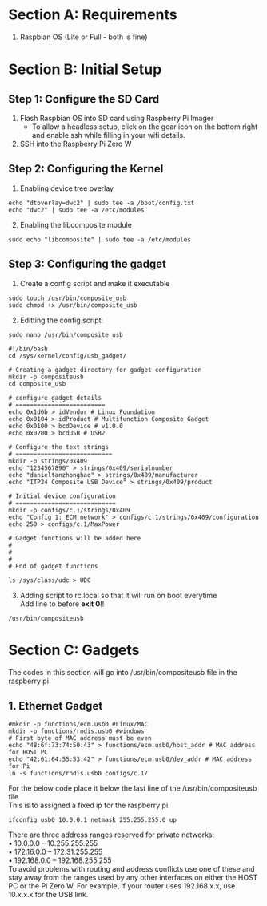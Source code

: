 # Section A: Requirements
1. Raspbian OS (Lite or Full - both is fine)

# Section B: Initial Setup 
## Step 1: Configure the SD Card 
1. Flash Raspbian OS into SD card using Raspberry Pi Imager
   - To allow a headless setup, click on the gear icon on the bottom right and enable ssh while filling in your wifi details.
2. SSH into the Raspberry Pi Zero W

## Step 2: Configuring the Kernel 
1. Enabling device tree overlay
```
echo "dtoverlay=dwc2" | sudo tee -a /boot/config.txt
echo "dwc2" | sudo tee -a /etc/modules
```
2. Enabling the libcomposite module
```
sudo echo "libcomposite" | sudo tee -a /etc/modules
```
## Step 3: Configuring the gadget
1. Create a config script and make it executable
```
sudo touch /usr/bin/composite_usb
sudo chmod +x /usr/bin/composite_usb
```
2. Editting the config script:
```
sudo nano /usr/bin/composite_usb
```
```
#!/bin/bash
cd /sys/kernel/config/usb_gadget/

# Creating a gadget directory for gadget configuration
mkdir -p compositeusb
cd composite_usb

# configure gadget details
# =========================
echo 0x1d6b > idVendor # Linux Foundation
echo 0x0104 > idProduct # Multifunction Composite Gadget
echo 0x0100 > bcdDevice # v1.0.0
echo 0x0200 > bcdUSB # USB2

# Configure the text strings
# ===========================
mkdir -p strings/0x409
echo "1234567890" > strings/0x409/serialnumber
echo "danieltanzhonghao" > strings/0x409/manufacturer
echo "ITP24 Composite USB Device" > strings/0x409/product

# Initial device configuration
# ============================
mkdir -p configs/c.1/strings/0x409
echo "Config 1: ECM network" > configs/c.1/strings/0x409/configuration
echo 250 > configs/c.1/MaxPower

# Gadget functions will be added here
# 
#  
#
# End of gadget functions

ls /sys/class/udc > UDC
```
3. Adding script to rc.local so that it will run on boot everytime  
Add line to before **exit 0**!!
```
/usr/bin/compositeusb
```
# Section C: Gadgets
The codes in this section will go into /usr/bin/compositeusb file in the raspberry pi 
## 1. Ethernet Gadget
```
#mkdir -p functions/ecm.usb0 #Linux/MAC
mkdir -p functions/rndis.usb0 #windows
# First byte of MAC address must be even
echo "48:6f:73:74:50:43" > functions/ecm.usb0/host_addr # MAC address for HOST PC
echo "42:61:64:55:53:42" > functions/ecm.usb0/dev_addr # MAC address for Pi
ln -s functions/rndis.usb0 configs/c.1/
```
For the below code place it below the last line of the /usr/bin/compositeusb file  
This is to assigned a fixed ip for the raspberry pi.
```
ifconfig usb0 10.0.0.1 netmask 255.255.255.0 up
```
There are three address ranges reserved for private networks:  
• 10.0.0.0 – 10.255.255.255  
• 172.16.0.0 – 172.31.255.255  
• 192.168.0.0 – 192.168.255.255  
To avoid problems with routing and address conflicts use one of these and stay away from the ranges used by any other interfaces on either the HOST PC or the Pi Zero W. For example, if your router uses 192.168.x.x, use 10.x.x.x for the USB link.  
